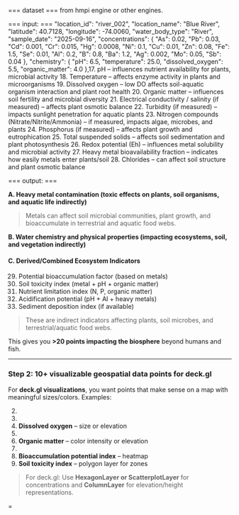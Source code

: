 === dataset ===
from hmpi engine or other engines.

=== input: ===
"location_id": "river_002", "location_name": "Blue River", "latitude": 40.7128, "longitude": -74.0060, "water_body_type": "River", "sample_date": "2025-09-16", "concentrations": { "As": 0.02, "Pb": 0.03, "Cd": 0.001, "Cr": 0.015, "Hg": 0.0008, "Ni": 0.1, "Cu": 0.01, "Zn": 0.08, "Fe": 1.5, "Se": 0.01, "Al": 0.2, "B": 0.8, "Ba": 1.2, "Ag": 0.002, "Mo": 0.05, "Sb": 0.04 }, "chemistry": { "pH": 6.5, "temperature": 25.0, "dissolved_oxygen": 5.5, "organic_matter": 4.0 },17. pH – influences nutrient availability for plants, microbial activity
18. Temperature – affects enzyme activity in plants and microorganisms
19. Dissolved oxygen – low DO affects soil-aquatic organism interaction and plant root health
20. Organic matter – influences soil fertility and microbial diversity
21. Electrical conductivity / salinity (if measured) – affects plant osmotic balance
22. Turbidity (if measured) – impacts sunlight penetration for aquatic plants
23. Nitrogen compounds (Nitrate/Nitrite/Ammonia) – if measured, impacts algae, microbes, and plants
24. Phosphorus (if measured) – affects plant growth and eutrophication
25. Total suspended solids – affects soil sedimentation and plant photosynthesis
26. Redox potential (Eh) – influences metal solubility and microbial activity
27. Heavy metal bioavailability fraction – indicates how easily metals enter plants/soil
28. Chlorides – can affect soil structure and plant osmotic balance

=== output: ===

**A. Heavy metal contamination (toxic effects on plants, soil organisms, and aquatic life indirectly)**

> Metals can affect soil microbial communities, plant growth, and bioaccumulate in terrestrial and aquatic food webs.

**B. Water chemistry and physical properties (impacting ecosystems, soil, and vegetation indirectly)**

#### **C. Derived/Combined Ecosystem Indicators**

29. Potential bioaccumulation factor (based on metals)
30. Soil toxicity index (metal + pH + organic matter)
31. Nutrient limitation index (N, P, organic matter)
32. Acidification potential (pH + Al + heavy metals)
33. Sediment deposition index (if available)

> These are indirect indicators affecting plants, soil microbes, and terrestrial/aquatic food webs.

This gives you **>20 points impacting the biosphere** beyond humans and fish.

---

### **Step 2: 10+ visualizable geospatial data points for deck.gl**

For **deck.gl visualizations**, you want points that make sense on a map with meaningful sizes/colors. Examples:

2. 
5. 
6. **Dissolved oxygen** – size or elevation
7. 
8. **Organic matter** – color intensity or elevation
9. 
12. **Bioaccumulation potential index** – heatmap
13. **Soil toxicity index** – polygon layer for zones

> For deck.gl: Use **HexagonLayer or ScatterplotLayer** for concentrations and **ColumnLayer** for elevation/height representations.

=